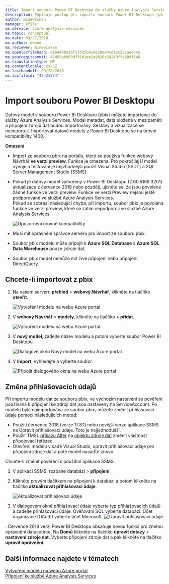 ```yaml
---
title: Import souboru Power BI Desktopu do služby Azure Analysis Services | Dokumentace Microsoftu
description: Popisuje postup při importu souboru Power BI Desktopu (pbix) pomocí webu Azure portal.
author: minewiskan
manager: kfile
ms.service: azure-analysis-services
ms.topic: conceptual
ms.date: 09/27/2018
ms.author: owend
ms.reviewer: minewiskan
ms.openlocfilehash: e164488a1bf176d5b6c0e28a84cd1ec22cae4cce
ms.sourcegitcommit: 42405ab963df3101ee2a9b26e54240ffa689f140
ms.translationtype: MT
ms.contentlocale: cs-CZ
ms.lasthandoff: 09/28/2018
ms.locfileid: "47423574"
---
```

# <a name="import-a-power-bi-desktop-file"></a>Import souboru Power BI Desktopu

Datový model v souboru Power BI Desktopu (pbix) můžete importovat do služby Azure Analysis Services. Model metadat, data uložená v mezipaměti a připojení zdrojů dat budou importovány. Sestavy a vizualizace se neimportují. Importovat datové modely z Power BI Desktopu se na úrovni kompatibility 1400.

**Omezení**   

- Import ze souboru pbix na portálu, který se používá funkce webový Návrhář **ve verzi preview**. Funkce je omezena. Pro pokročilejší model vývoje a testování je nejvhodnější použít Visual Studio (SSDT) a SQL Server Management Studio (SSMS).
- Pokud je datový model vytvořený v Power BI Desktopu (2.60.5169.3201) aktualizace z července 2018 nebo později, ujistěte se, že jsou povolené žádné funkce ve verzi preview. Funkce ve verzi Preview nejsou ještě podporované ve službě Azure Analysis Services.  
Pokud se zobrazí následující chyba, při importu, soubor pbix je povolena funkce ve verzi preview, které se zatím nepodporují ve službě Azure Analysis Services.

    ![Upozornění úrovně kompatibility](./media/analysis-services-import-pbix/aas-import-pbix-cl-warning.png)   
- Musí mít oprávnění správce serveru pro import ze souboru pbix.
- Soubor pbix modelu může připojit k **Azure SQL Database** a **Azure SQL Data Warehouse** pouze zdroje dat.
- Soubor pbix model nemůže mít živé připojení nebo připojení DirectQuery. 


## <a name="to-import-from-pbix"></a>Chcete-li importovat z pbix

1. Na vašem serveru **přehled** > **webový Návrhář**, klikněte na tlačítko **otevřít**.

    ![Vytvoření modelu na webu Azure portal](./media/analysis-services-create-model-portal/aas-create-portal-overview-wd.png)

2. V **webový Návrhář** > **modely**, klikněte na tlačítko **+ přidat**.

    ![Vytvoření modelu na webu Azure portal](./media/analysis-services-create-model-portal/aas-create-portal-models.png)

3. V **nový model**, zadejte název modelu a potom vyberte soubor Power BI Desktopu.

    ![Dialogové okno Nový model na webu Azure portal](./media/analysis-services-import-pbix/aas-import-pbix-new-model.png)

4. V **Import**, vyhledejte a vyberte soubor.

     ![Připojit dialogového okna na webu Azure portal](./media/analysis-services-import-pbix/aas-import-pbix-select-file.png)

## <a name="change-credentials"></a>Změna přihlašovacích údajů

Při importu modelu dat ze souboru pbix, ve výchozím nastavení se pověření používaná k připojení ke zdroji dat jsou nastaveny na ServiceAccount. Po modelu byla naimportována ze soubor pbix, můžete změnit přihlašovací údaje pomocí následujících metod:

- Použití července 2018 (verze 17.8.1) nebo novější verze aplikace SSMS na Upravit přihlašovací údaje. Toto je nejjednodušší.
- Použít TMSL [příkazu Alter](https://docs.microsoft.com/sql/analysis-services/tabular-models-scripting-language-commands/alter-command-tmsl) na [objektu zdroje dat](https://docs.microsoft.com/sql/analysis-services/tabular-models-scripting-language-objects/datasources-object-tmsl) změnit vlastnost připojovací řetězec. 
- Otevření modelu v sadě Visual Studio, upravit přihlašovací údaje pro připojení zdroje dat a poté model nasaďte znovu.

Chcete-li změnit pověření s použitím aplikace SSMS. 

1. V aplikaci SSMS, rozbalte databázi > **připojení**. 
2. Klikněte pravým tlačítkem na připojení k databázi a potom klikněte na tlačítko **aktualizovat přihlašovací údaje**. 

    ![Aktualizovat přihlašovací údaje](./media/analysis-services-import-pbix/aas-import-pbix-creds.png)

3. V dialogovém okně přihlašovací údaje vyberte typ přihlašovacích údajů a zadejte přihlašovací údaje. Ověřování SQL vyberte databázi. Účet organizace (OAuth) vyberte účet Microsoft.
    ![Upravit přihlašovací údaje](./media/analysis-services-import-pbix/aas-import-pbix-edit-creds.png)

. Července 2018 verzi Power BI Desktopu obsahuje novou funkci pro změnu oprávnění datasource. Na **Domů** klikněte na tlačítko **upravit dotazy**  > **nastavení zdroje dat**. Vyberte připojení zdroje dat a pak klikněte na tlačítko **upravit oprávnění**.


## <a name="see-also"></a>Další informace najdete v tématech

[Vytvoření modelu na webu Azure portal](analysis-services-create-model-portal.md)   
[Připojení ke službě Azure Analysis Services](analysis-services-connect.md)  
